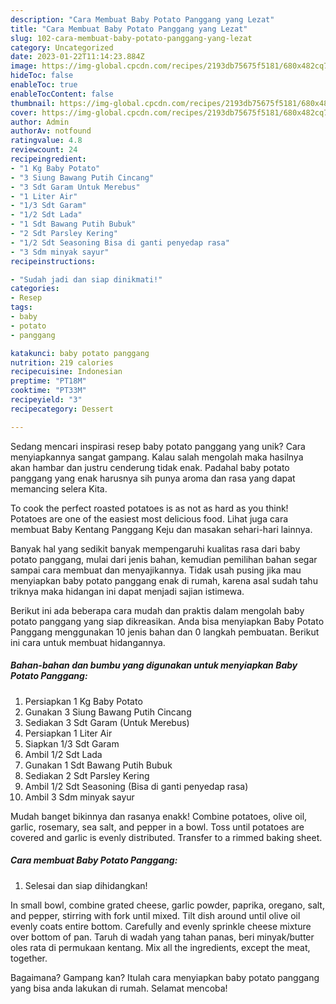 ```yaml
---
description: "Cara Membuat Baby Potato Panggang yang Lezat"
title: "Cara Membuat Baby Potato Panggang yang Lezat"
slug: 102-cara-membuat-baby-potato-panggang-yang-lezat
category: Uncategorized
date: 2023-01-22T11:14:23.884Z
image: https://img-global.cpcdn.com/recipes/2193db75675f5181/680x482cq70/baby-potato-panggang-foto-resep-utama.jpg
hideToc: false
enableToc: true
enableTocContent: false
thumbnail: https://img-global.cpcdn.com/recipes/2193db75675f5181/680x482cq70/baby-potato-panggang-foto-resep-utama.jpg
cover: https://img-global.cpcdn.com/recipes/2193db75675f5181/680x482cq70/baby-potato-panggang-foto-resep-utama.jpg
author: Admin
authorAv: notfound
ratingvalue: 4.8
reviewcount: 24
recipeingredient:
- "1 Kg Baby Potato"
- "3 Siung Bawang Putih Cincang"
- "3 Sdt Garam Untuk Merebus"
- "1 Liter Air"
- "1/3 Sdt Garam"
- "1/2 Sdt Lada"
- "1 Sdt Bawang Putih Bubuk"
- "2 Sdt Parsley Kering"
- "1/2 Sdt Seasoning Bisa di ganti penyedap rasa"
- "3 Sdm minyak sayur"
recipeinstructions:

- "Sudah jadi dan siap dinikmati!"
categories:
- Resep
tags:
- baby
- potato
- panggang

katakunci: baby potato panggang 
nutrition: 219 calories
recipecuisine: Indonesian
preptime: "PT18M"
cooktime: "PT33M"
recipeyield: "3"
recipecategory: Dessert

---
```





Sedang mencari inspirasi resep baby potato panggang yang unik? Cara menyiapkannya sangat gampang. Kalau salah mengolah maka hasilnya akan hambar dan justru cenderung tidak enak. Padahal baby potato panggang yang enak harusnya sih punya aroma dan rasa yang dapat memancing selera Kita.





To cook the perfect roasted potatoes is as not as hard as you think! Potatoes are one of the easiest most delicious food. Lihat juga cara membuat Baby Kentang Panggang Keju dan masakan sehari-hari lainnya.

Banyak hal yang sedikit banyak mempengaruhi kualitas rasa dari baby potato panggang, mulai dari jenis bahan, kemudian pemilihan bahan segar sampai cara membuat dan menyajikannya. Tidak usah pusing jika mau menyiapkan baby potato panggang enak di rumah, karena asal sudah tahu triknya maka hidangan ini dapat menjadi sajian istimewa.






Berikut ini ada beberapa cara mudah dan praktis dalam mengolah baby potato panggang yang siap dikreasikan. Anda bisa menyiapkan Baby Potato Panggang menggunakan 10 jenis bahan dan 0 langkah pembuatan. Berikut ini cara untuk membuat hidangannya.

<!--inarticleads1-->

##### Bahan-bahan dan bumbu yang digunakan untuk menyiapkan Baby Potato Panggang:

1. Persiapkan 1 Kg Baby Potato
1. Gunakan 3 Siung Bawang Putih Cincang
1. Sediakan 3 Sdt Garam (Untuk Merebus)
1. Persiapkan 1 Liter Air
1. Siapkan 1/3 Sdt Garam
1. Ambil 1/2 Sdt Lada
1. Gunakan 1 Sdt Bawang Putih Bubuk
1. Sediakan 2 Sdt Parsley Kering
1. Ambil 1/2 Sdt Seasoning (Bisa di ganti penyedap rasa)
1. Ambil 3 Sdm minyak sayur


Mudah banget bikinnya dan rasanya enakk! Combine potatoes, olive oil, garlic, rosemary, sea salt, and pepper in a bowl. Toss until potatoes are covered and garlic is evenly distributed. Transfer to a rimmed baking sheet. 

<!--inarticleads2-->

##### Cara membuat Baby Potato Panggang:


1. Selesai dan siap dihidangkan!

In small bowl, combine grated cheese, garlic powder, paprika, oregano, salt, and pepper, stirring with fork until mixed. Tilt dish around until olive oil evenly coats entire bottom. Carefully and evenly sprinkle cheese mixture over bottom of pan. Taruh di wadah yang tahan panas, beri minyak/butter oles rata di permukaan kentang. Mix all the ingredients, except the meat, together. 

Bagaimana? Gampang kan? Itulah cara menyiapkan baby potato panggang yang bisa anda lakukan di rumah. Selamat mencoba!

